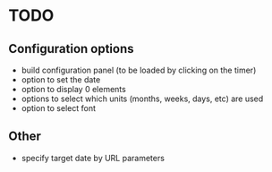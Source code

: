 # TODO

## Configuration options

* build configuration panel (to be loaded by clicking on the timer)
* option to set the date
* option to display 0 elements
* options to select which units (months, weeks, days, etc) are used
* option to select font

## Other

* specify target date by URL parameters